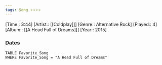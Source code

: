 ```yaml
---
tags: Song ⭐⭐⭐⭐ 
---
```

[Time:: 3:44]
[Artist:: [[Coldplay]]]
[Genre:: Alternative Rock]
[Played:: 4]
[Album:: [[A Head Full of Dreams]]]
[Year:: 2015]
### Dates
````dataview
TABLE Favorite_Song
WHERE Favorite_Song = "A Head Full of Dreams"
````